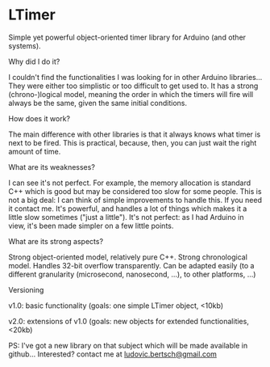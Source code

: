 # LTimer

Simple yet powerful object-oriented timer library for Arduino (and other systems).

Why did I do it?

I couldn't find the functionalities I was looking for in other Arduino libraries... They were either too simplistic or too difficult to get used to.
It has a strong (chrono-)logical model, meaning the order in which the timers will fire will always be the same, given the same initial conditions.

How does it work?

The main difference with other libraries is that it always knows what timer is next to be fired.
This is practical, because, then, you can just wait the right amount of time.

What are its weaknesses?

I can see it's not perfect. For example, the memory allocation is standard C++ which is good but may be considered too slow for some people. This is not a big deal: I can think of simple improvements to handle this. If you need it contact me.
It's powerful, and handles a lot of things which makes it a little slow sometimes ("just a little").
It's not perfect: as I had Arduino in view, it's been made simpler on a few little points.

What are its strong aspects?

Strong object-oriented model, relatively pure C++.
Strong chronological model.
Handles 32-bit overflow transparently.
Can be adapted easily (to a different granularity (microsecond, nanosecond, ...), to other platforms, ...)

Versioning

v1.0: basic functionality (goals: one simple LTimer object, <10kb)

v2.0: extensions of v1.0 (goals: new objects for extended functionalities, <20kb)

PS: I've got a new library on that subject which will be made available in github... Interested? contact me at ludovic.bertsch@gmail.com
